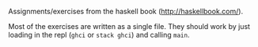 Assignments/exercises from the haskell book (http://haskellbook.com/).

Most of the exercises are written as a single file. They should work by just loading in the repl (`ghci` or `stack ghci`) and calling `main`.
